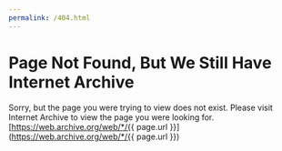 ```yaml
---
permalink: /404.html
---
```


# Page Not Found, But We Still Have Internet Archive
Sorry, but the page you were trying to view does not exist. Please visit Internet Archive to view the page you were looking for. 
[https://web.archive.org/web/*/{{ page.url }}](https://web.archive.org/web/*/{{ page.url }})
